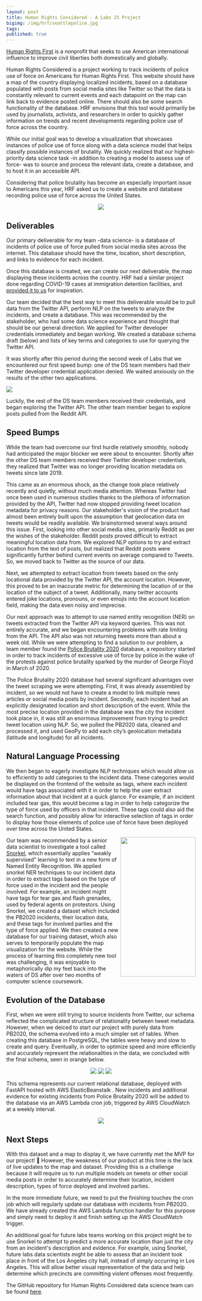 ```yaml
---
layout: post
title: Human Rights Considered - A Labs 25 Project
bigimg: /img/hrf/seattlepolice.jpg
tags: 
published: true
---
```


[Human Rights First](<https://www.humanrightsfirst.org/> "Human Rights First") is a nonprofit that seeks to use American international influence to improve civil liberties both domestically and globally. 

Human Rights Considered is a project working to track incidents of police use of force on Americans for Human Rights First. This website should have a map of the country displaying localized incidents, based on a database populated with posts from social media sites like Twitter so that the data is constantly relevant to current events and each datapoint on the map can link back to evidence posted online. There should also be some search functionality of the database. HRF envisions that this tool would primarily be used by journalists, activists, and researchers in order to quickly gather information on trends and recent developments regarding police use of force across the country. 


While our initial goal was to develop a visualization that showcases instances of police use of force along with a data science model that helps classify possible instances of brutality. We quickly realized that our highest-priority data science task -in addition to creating a model to assess use of force- was to source and process the relevant data, create a database, and to host it in an accessible API.

Considering that police brutality has become an especially important issue to Americans this year, HRF asked us to create a website and database recording police use of force across the United States. 

<p align="center">
  <img src="/img/hrf/logo.png"/>
</p>

## Deliverables

Our primary deliverable for my team -data science- is a database of incidents of police use of force pulled from social media sites across the internet. This database should have the time, location, short description, and links to evidence for each incident. 

Once this database is created, we can create our next deliverable, the map displaying these incidents across the country. HRF had a similar project done regarding COVID-19 cases at immigration detention facilities, and [provided it to us](<http://www.detainedindanger.org/> "Detained in Danger") for inspiration. 

Our team decided that the best way to meet this deliverable would be to pull data from the Twitter API, perform NLP on the tweets to analyze the incidents, and create a database. This was recommended by the stakeholder, who had some data science experience and thought that should be our general direction. 
We applied for Twitter developer credentials immediately and began working. We created a database schema draft (below) and lists of key terms and categories to use for querying the Twitter API. 

It was shortly after this period during the second week of Labs that we encountered our first speed bump: one of the DS team members had their Twitter developer credential application denied. We waited anxiously on the results of the other two applications.

<p align="left">
  <img src="/img/hrf/twittersad.png"/>
</p>

Luckily, the rest of the DS team members received their credentials, and began exploring the Twitter API. The other team member began to explore posts pulled from the Reddit API. 

## Speed Bumps

While the team had overcome our first hurdle relatively smoothly, nobody had anticipated the major blocker we were about to encounter. Shortly after the other DS team members received their Twitter developer credentials, they realized that Twitter was no longer providing location metadata on tweets since late 2019. 

This came as an enormous shock, as the change took place relatively recently and quietly, without much media attention. Whereas Twitter had once been used in numerous studies thanks to the plethora of information provided by the API, Twitter had now stopped providing tweet location metadata for privacy reasons. Our stakeholder's vision of the product had almost been entirely built upon the assumption that geolocation data on tweets would be readily available. 
We brainstormed several ways around this issue. First, looking into other social media sites, primarily Reddit as per the wishes of the stakeholder. Reddit posts proved difficult to extract meaningful location data from. We explored NLP options to try and extract location from the text of posts, but realized that Reddit posts were significantly further behind current events on average compared to Tweets. So, we moved back to Twitter as the source of our data. 

Next, we attempted to extract location from tweets based on the only locational data provided by the Twitter API, the account location. However, this proved to be an inaccurate metric for determining the location of or the location of the subject of a tweet. Additionally, many twitter accounts entered joke locations, pronouns, or even emojis into the account location field, making the data even noisy and imprecise. 

Our next approach was to attempt to use named entity recognition (NER) on tweets extracted from the Twitter API via keyword queries. This was not entirely accurate, and we began encountering problems with rate limiting from the API. The API also was not returning tweets more than about a week old. 
While we were attempting to find a solution to our problem, a team member found the [Police Brutality 2020](<https://github.com/2020PB/police-brutality/> "Police Brutality 2020") database, a repository started in order to track incidents of excessive use of force by police in the wake of the protests against police brutality sparked by the murder of George Floyd in March of 2020. 

The Police Brutality 2020 database had several significant advantages over the tweet scraping we were attempting. First, it was already assembled by incident, so we would not have to create a model to link multiple news articles or social media posts by incident. Secondly, each incident had an explicitly designated location and short description of the event. While the most precise location provided in the database was the city the incident took place in, it was still an enormous improvement from trying to predict tweet location using NLP. So, we pulled the PB2020 data, cleaned and processed it, and used GeoPy to add each city’s geolocation metadata (latitude and longitude) for all incidents. 


## Natural Language Processing

We then began to eagerly investigate NLP techniques which would allow us to efficiently to add categories to the incident data. These categories would be displayed on the frontend of the website as tags, where each incident would have tags associated with it in order to help the user extract information about that incident at a quick glance. For example, if an incident included tear gas, this would become a tag in order to help categorize the type of force used by officers in that incident. These tags could also aid the search function, and possibly allow for interactive selection of tags in order to display how those elements of police use of force have been deployed over time across the United States. 

<img align="right" width="200" height="370" src="/img/hrf/snorkel.png" />

Our team was recommended by a senior data scientist to investigate a tool called [Snorkel](<https://www.snorkel.org/> "Snorkel"), which essentially applies “weakly supervised” learning to text in a new form of Named Entity Recognition. We applied snorkel NER techniques to our incident data in order to extract tags based on the type of force used in the incident and the people involved. For example, an incident might have tags for tear gas and flash grenades, used by federal agents on protestors. Using Snorkel, we created a dataset which included the PB2020 incidents, their location data, and these tags for involved parties and the type of force applied. We then created a new database for our training dataset, which also serves to temporarily populate the map visualization for the website. While the process of learning this completely new tool was challenging, it was enjoyable to metaphorically dip my feet back into the waters of DS after over two months of computer science coursework. 


## Evolution of the Database

First, when we were still trying to source incidents from Twitter, our schema reflected the complicated structure of relationality between tweet metadata. However, when we deiced to start our project with purely data from PB2020, the schema evolved into a much simpler set of tables. When creating this database in PostgreSQL, the tables were heavy and slow to create and query. Eventually, in order to optimize speed and more efficiently and accurately represent the relationalities in the data, we concluded with the final schema, seen in orange below. 

<p align="center">
  <img src="/img/hrf/dbschema1.jpg"/>
  <img src="/img/hrf/dbschema2.jpg"/>
  <img src="/img/hrf/dbschemafinal.png"/>
</p>

This schema represents our current relational database, deployed with FastAPI hosted with AWS ElasticBeanstalk . New incidents and additional evidence for existing incidents from Police Brutality 2020 will be added to the database via an AWS Lambda cron job, triggered by AWS CloudWatch at a weekly interval. 

<p align="center">
  <img src="/img/hrf/ds_structure.png"/>
</p>

## Next Steps

With this dataset and a map to display it, we have currently met the MVP for our project! 🎉 
However, the weakness of our product at this time is the lack of live updates to the map and dataset. Providing this is a challenge because it will require us to run multiple models on tweets or other social media posts in order to accurately determine their location, incident description, types of force deployed and involved parties. 

In the more immediate future, we need to put the finishing touches the cron job which will regularly update our database with incidents from PB2020. We have already created the AWS Lambda function handler for this purpose and simply need to deploy it and finish setting up the AWS CloudWatch trigger. 

An additional goal for future labs teams working on this project might be to use Snorkel to attempt to predict a more accurate location than just the city from an incident's description and evidence. For example, using Snorkel, future labs data scientists might be able to assess that an incident took place in front of the Los Angeles city hall, instead of simply occurring in Los Angeles. This will allow better visual representation of the data and help determine which precincts are committing violent offenses most frequently. 



The GitHub repository for Human Rights Considered data science team can be found [here](<https://github.com/Lambda-School-Labs/Labs25-Human_Rights_First-TeamC-DS> "Human Rights Considered DS Repo").
